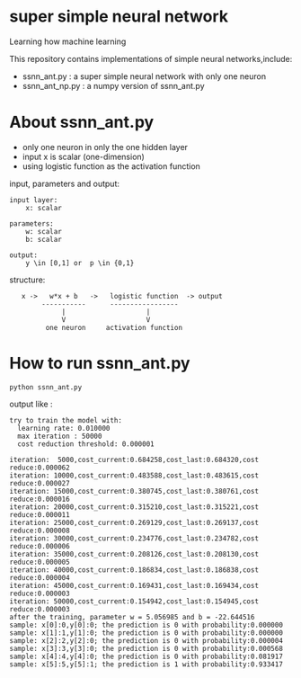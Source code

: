 # super simple neural network

Learning how machine learning

This repository contains implementations of simple neural networks,include:

* ssnn_ant.py    : a super simple neural network with only one neuron
* ssnn_ant_np.py : a numpy version of ssnn_ant.py

# About ssnn_ant.py

  * only one neuron in only the one hidden layer
  * input x is scalar (one-dimension)
  * using logistic function as the activation function

input, parameters and output:

```
input layer:
    x: scalar

parameters:
    w: scalar
    b: scalar

output:
    y \in [0,1] or  p \in {0,1}

```

structure:

```
   x ->   w*x + b   ->   logistic function  -> output
        -----------      -----------------
             |                    |
             V                    V
         one neuron     activation function
```

# How to run ssnn_ant.py

```
python ssnn_ant.py
```

output like :

```
try to train the model with:
  learning rate: 0.010000
  max iteration : 50000
  cost reduction threshold: 0.000001

iteration:  5000,cost_current:0.684258,cost_last:0.684320,cost reduce:0.000062
iteration: 10000,cost_current:0.483588,cost_last:0.483615,cost reduce:0.000027
iteration: 15000,cost_current:0.380745,cost_last:0.380761,cost reduce:0.000016
iteration: 20000,cost_current:0.315210,cost_last:0.315221,cost reduce:0.000011
iteration: 25000,cost_current:0.269129,cost_last:0.269137,cost reduce:0.000008
iteration: 30000,cost_current:0.234776,cost_last:0.234782,cost reduce:0.000006
iteration: 35000,cost_current:0.208126,cost_last:0.208130,cost reduce:0.000005
iteration: 40000,cost_current:0.186834,cost_last:0.186838,cost reduce:0.000004
iteration: 45000,cost_current:0.169431,cost_last:0.169434,cost reduce:0.000003
iteration: 50000,cost_current:0.154942,cost_last:0.154945,cost reduce:0.000003
after the training, parameter w = 5.056985 and b = -22.644516
sample: x[0]:0,y[0]:0; the prediction is 0 with probability:0.000000
sample: x[1]:1,y[1]:0; the prediction is 0 with probability:0.000000
sample: x[2]:2,y[2]:0; the prediction is 0 with probability:0.000004
sample: x[3]:3,y[3]:0; the prediction is 0 with probability:0.000568
sample: x[4]:4,y[4]:0; the prediction is 0 with probability:0.081917
sample: x[5]:5,y[5]:1; the prediction is 1 with probability:0.933417
```
